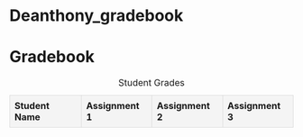 # Deanthony_gradebook
<!DOCTYPE html>
<html lang="en">
<head>
    <meta charset="UTF-8">
    <meta name="viewport" content="width=device-width, initial-scale=1.0">
    <title>Gradebook</title>
    <style>
        table {
            width: 100%;
            border-collapse: collapse;
        }
        th, td {
            border: 1px solid #ddd;
            padding: 8px;
            text-align: left;
        }
        th {
            background-color: #f4f4f4;
        }
    </style>
</head>
<body>
    <h1>Gradebook</h1>
    <table id="gradebook">
        <caption>Student Grades</caption>
        <thead>
            <tr>
                <th>Student Name</th>
                <th>Assignment 1</th>
                <th>Assignment 2</th>
                <th>Assignment 3</th>
            </tr>
        </thead>
        <tbody>
            <!-- Rows will be populated dynamically with JavaScript -->
        </tbody>
    </table>
    <script src="gradebook.js"></script>
</body>
</html>
